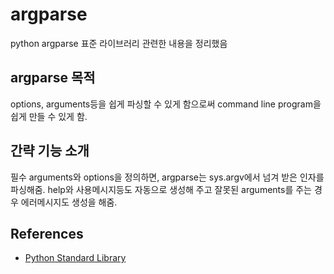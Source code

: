 argparse
========

python argparse 표준 라이브러리 관련한 내용을 정리했음

argparse 목적
-----------

options, arguments등을 쉽게 파싱할 수 있게 함으로써 command line
program을 쉽게 만들 수 있게 함.


간략 기능 소개
------------

필수 arguments와 options을 정의하면, argparse는 sys.argv에서 넘겨 받은
인자를 파싱해줌. help와 사용메시지등도 자동으로 생성해 주고 잘못된
arguments를 주는 경우 에러메시지도 생성을 해줌.



References
----------

* [Python Standard Library](http://docs.python.org/3.4/library/argparse.html)